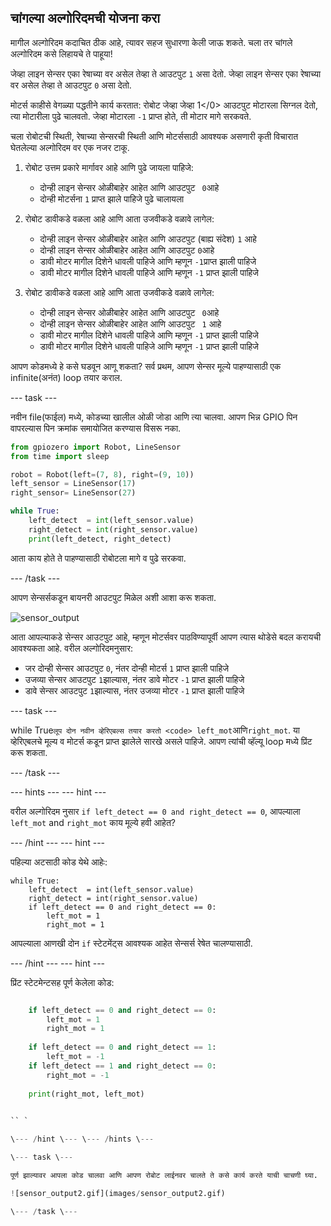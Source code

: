 ## चांगल्या अल्गोरिदमची योजना करा

मागील अल्गोरिदम कदाचित ठीक आहे, त्यावर सहज सुधारणा केली जाऊ शकते. चला तर चांगले अल्गोरिदम कसे लिहायचे ते पाहूया!

जेव्हा लाइन सेन्सर एका रेषाच्या वर असेल तेव्हा ते आउटपुट `1` असा देतो. जेव्हा लाइन सेन्सर एका रेषाच्या वर असेल तेव्हा ते आउटपुट `0` असा देतो.

मोटर्स काहीसे वेगळ्या पद्धतीने कार्य करतात: रोबोट जेव्हा जेव्हा </code>1</0> आउटपुट मोटारला सिग्नल देतो, त्या मोटारीला पुढे चालवतो. जेव्हा मोटारला `-1` प्राप्त होते, ती मोटार मागे सरकवते.

चला रोबोटची स्थिती, रेषाच्या सेन्सरची स्थिती आणि मोटर्ससाठी आवश्यक असणारी कृती विचारात घेतलेल्या अल्गोरिदम वर एक नजर टाकू.

1. रोबोट उत्तम प्रकारे मार्गावर आहे आणि पुढे जायला पाहिजे:
    
    - दोन्ही लाइन सेन्सर ओळीबाहेर आहेत आणि आउटपुट ` 0`आहे
    - दोन्ही मोटर्सना `1` प्राप्त झाले पाहिजे पुढे चालायला

2. रोबोट डावीकडे वळला आहे आणि आता उजवीकडे वळावे लागेल:
    
    - दोन्ही लाइन सेन्सर ओळीबाहेर आहेत आणि आउटपुट (बाह्य संदेश) `1` आहे
    - दोन्ही लाइन सेन्सर ओळीबाहेर आहेत आणि आउटपुट `0`आहे
    - डावी मोटर मागील दिशेने धावली पाहिजे आणि म्हणून ` -1 `प्राप्त झाली पाहिजे
    - डावी मोटर मागील दिशेने धावली पाहिजे आणि म्हणून ` -1 ` प्राप्त झाली पाहिजे

3. रोबोट डावीकडे वळला आहे आणि आता उजवीकडे वळावे लागेल:
    
    - दोन्ही लाइन सेन्सर ओळीबाहेर आहेत आणि आउटपुट ` 0`आहे
    - दोन्ही लाइन सेन्सर ओळीबाहेर आहेत आणि आउटपुट ` 1` आहे
    - डावी मोटर मागील दिशेने धावली पाहिजे आणि म्हणून `-1` प्राप्त झाली पाहिजे
    - डावी मोटर मागील दिशेने धावली पाहिजे आणि म्हणून `-1` प्राप्त झाली पाहिजे

आपण कोडमध्ये हे कसे घडवून आणू शकता? सर्व प्रथम, आपण सेन्सर मूल्ये पाहण्यासाठी एक infinite(अनंत) loop तयार कराल.

\--- task \---

नवीन file(फाईल) मध्ये, कोडच्या खालील ओळी जोडा आणि त्या चालवा. आपण भिन्न GPIO पिन वापरल्यास पिन क्रमांक समायोजित करण्यास विसरू नका.

```python
from gpiozero import Robot, LineSensor
from time import sleep

robot = Robot(left=(7, 8), right=(9, 10)) 
left_sensor = LineSensor(17)
right_sensor= LineSensor(27)

while True:
    left_detect  = int(left_sensor.value)
    right_detect = int(right_sensor.value)
    print(left_detect, right_detect)
```

आता काय होते ते पाहण्यासाठी रोबोटला मागे व पुढे सरकवा.

\--- /task \---

आपण सेन्सर्सकडून बायनरी आउटपुट मिळेल अशी आशा करू शकता.

![sensor_output](images/sensor_output.gif)

आता आपल्याकडे सेन्सर आउटपुट आहे, म्हणून मोटर्सवर पाठविण्यापूर्वी आपण त्यास थोडेसे बदल करायची आवश्यकता आहे. वरील अल्गोरिदमनुसार:

- जर दोन्ही सेन्सर आउटपुट `0`, नंतर दोन्ही मोटर्स `1` प्राप्त झाली पाहिजे
- उजव्या सेन्सर आउटपुट `1`झाल्यास, नंतर डावे मोटर `-1` प्राप्त झाली पाहिजे
- डावे सेन्सर आउटपुट `1`झाल्यास, नंतर उजव्या मोटर `-1` प्राप्त झाली पाहिजे

\--- task \---

</code> while True`लूप दोन नवीन व्हेरिएबल्स तयार करतो <code> left_mot`आणि`right_mot`. या व्हेरिएबलचे मूल्य व मोटर्स कडून प्राप्त झालेले सारखे असले पाहिजे. आपण त्यांची व्हॅल्यू loop मध्ये प्रिंट करू शकता.

\--- /task \---

\--- hints \--- \--- hint \---

वरील अल्गोरिदम नुसार `if left_detect == 0 and right_detect == 0`, आपल्याला `left_mot` and `right_mot` काय मूल्ये हवी आहेत?

\--- /hint \--- \--- hint \---

पहिल्या अटसाठी कोड येथे आहेः:

    while True:
        left_detect  = int(left_sensor.value)
        right_detect = int(right_sensor.value)
        if left_detect == 0 and right_detect == 0:
            left_mot = 1
            right_mot = 1
    

आपल्याला आणखी दोन `if` स्टेटमेंट्स आवश्यक आहेत सेन्सर्स रेषेत चालण्यासाठी.

\--- /hint \--- \--- hint \---

प्रिंट स्टेटमेन्टसह पूर्ण केलेला कोड:

```python while True: left_detect = int(left_sensor.value) right_detect = int(right_sensor.value)

    if left_detect == 0 and right_detect == 0:
        left_mot = 1
        right_mot = 1
    
    if left_detect == 0 and right_detect == 1:
        left_mot = -1
    if left_detect == 1 and right_detect == 0:
        right_mot = -1
    
    print(right_mot, left_mot)
    

`` `

\--- /hint \--- \--- /hints \---

\--- task \---

पूर्ण झाल्यावर आपला कोड चालवा आणि आपण रोबोट लाईनवर चालते ते कसे कार्य करते याची चाचणी घ्या.

![sensor_output2.gif](images/sensor_output2.gif)

\--- /task \---